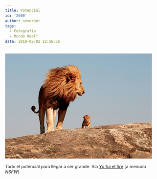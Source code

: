 ```yaml
---
title: Potencial
id: '2600'
author: neverbot
tags:
  - Fotografía
  - Mundo Real™
date: 2010-08-02 12:56:36
---
```


![201008021255.jpg](./potencial/201008021255.jpg)

Todo el potencial para llegar a ser grande. Vía [Yo fui el fire](http://guillermolo.tumblr.com/post/730755773/jiji-egoismo-anneyhall-big-lion-little) \[a menudo _NSFW_\]